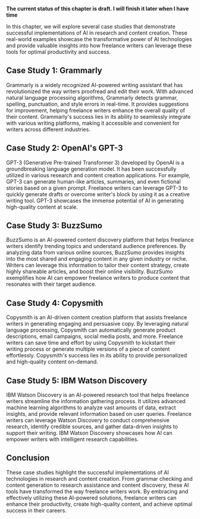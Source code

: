 **The current status of this chapter is draft. I will finish it later when I have time**

In this chapter, we will explore several case studies that demonstrate successful implementations of AI in research and content creation. These real-world examples showcase the transformative power of AI technologies and provide valuable insights into how freelance writers can leverage these tools for optimal productivity and success.

Case Study 1: Grammarly
-----------------------

Grammarly is a widely recognized AI-powered writing assistant that has revolutionized the way writers proofread and edit their work. With advanced natural language processing algorithms, Grammarly detects grammar, spelling, punctuation, and style errors in real-time. It provides suggestions for improvement, helping freelance writers enhance the overall quality of their content. Grammarly's success lies in its ability to seamlessly integrate with various writing platforms, making it accessible and convenient for writers across different industries.

Case Study 2: OpenAI's GPT-3
----------------------------

GPT-3 (Generative Pre-trained Transformer 3) developed by OpenAI is a groundbreaking language generation model. It has been successfully utilized in various research and content creation applications. For example, GPT-3 can generate human-like articles, summaries, and even fictional stories based on a given prompt. Freelance writers can leverage GPT-3 to quickly generate drafts or overcome writer's block by using it as a creative writing tool. GPT-3 showcases the immense potential of AI in generating high-quality content at scale.

Case Study 3: BuzzSumo
----------------------

BuzzSumo is an AI-powered content discovery platform that helps freelance writers identify trending topics and understand audience preferences. By analyzing data from various online sources, BuzzSumo provides insights into the most shared and engaging content in any given industry or niche. Writers can leverage this information to tailor their content strategy, create highly shareable articles, and boost their online visibility. BuzzSumo exemplifies how AI can empower freelance writers to produce content that resonates with their target audience.

Case Study 4: Copysmith
-----------------------

Copysmith is an AI-driven content creation platform that assists freelance writers in generating engaging and persuasive copy. By leveraging natural language processing, Copysmith can automatically generate product descriptions, email campaigns, social media posts, and more. Freelance writers can save time and effort by using Copysmith to kickstart their writing process or generate multiple versions of a piece of content effortlessly. Copysmith's success lies in its ability to provide personalized and high-quality content on-demand.

Case Study 5: IBM Watson Discovery
----------------------------------

IBM Watson Discovery is an AI-powered research tool that helps freelance writers streamline the information gathering process. It utilizes advanced machine learning algorithms to analyze vast amounts of data, extract insights, and provide relevant information based on user queries. Freelance writers can leverage Watson Discovery to conduct comprehensive research, identify credible sources, and gather data-driven insights to support their writing. IBM Watson Discovery showcases how AI can empower writers with intelligent research capabilities.

Conclusion
----------

These case studies highlight the successful implementations of AI technologies in research and content creation. From grammar checking and content generation to research assistance and content discovery, these AI tools have transformed the way freelance writers work. By embracing and effectively utilizing these AI-powered solutions, freelance writers can enhance their productivity, create high-quality content, and achieve optimal success in their careers.
